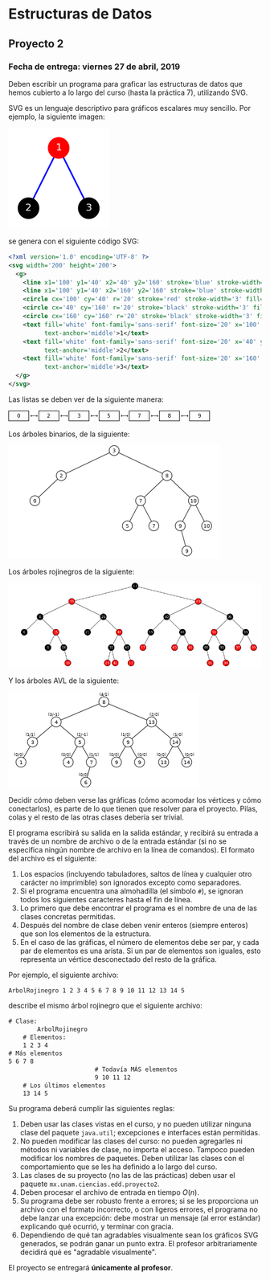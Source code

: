 Estructuras de Datos
====================

Proyecto 2
----------

### Fecha de entrega: viernes 27 de abril, 2019

Deben escribir un programa para graficar las estructuras de datos que hemos
cubierto a lo largo del curso (hasta la práctica 7), utilizando SVG.

SVG es un lenguaje descriptivo para gráficos escalares muy sencillo. Por
ejemplo, la siguiente imagen:

![ejemplo-svg](assets/canek/ejemplo-svg.png)

se genera con el siguiente código SVG:

```xml
<?xml version='1.0' encoding='UTF-8' ?>
<svg width='200' height='200'>
  <g>
    <line x1='100' y1='40' x2='40' y2='160' stroke='blue' stroke-width='3' />
    <line x1='100' y1='40' x2='160' y2='160' stroke='blue' stroke-width='3' />
    <circle cx='100' cy='40' r='20' stroke='red' stroke-width='3' fill='red' />
    <circle cx='40' cy='160' r='20' stroke='black' stroke-width='3' fill='black' />
    <circle cx='160' cy='160' r='20' stroke='black' stroke-width='3' fill='black' />
    <text fill='white' font-family='sans-serif' font-size='20' x='100' y='45'
          text-anchor='middle'>1</text>
    <text fill='white' font-family='sans-serif' font-size='20' x='40' y='165'
          text-anchor='middle'>2</text>
    <text fill='white' font-family='sans-serif' font-size='20' x='160' y='165'
          text-anchor='middle'>3</text>
  </g>
</svg>
```

Las listas se deben ver de la siguiente manera:

![lista-svg](assets/canek/lista-svg.png)

Los árboles binarios, de la siguiente:

![arbol-svg](assets/canek/arbol-svg.png)

Los árboles rojinegros de la siguiente:

![arbol-rn-svg](assets/canek/arbol-rn-svg.png)

Y los árboles AVL de la siguiente:

![arbol-avl-svg](assets/canek/arbol-avl-svg.png)

Decidir cómo deben verse las gráficas (cómo acomodar los vértices y cómo
conectarlos), es parte de lo que tienen que resolver para el proyecto. Pilas,
colas y el resto de las otras clases debería ser trivial.

El programa escribirá su salida en la salida estándar, y recibirá su entrada a
través de un nombre de archivo o de la entrada estándar (si no se especifica
ningún nombre de archivo en la línea de comandos). El formato del archivo es el
siguiente:

1. Los espacios (incluyendo tabuladores, saltos de línea y cualquier otro
   carácter no imprimible) son ignorados excepto como separadores.
2. Si el programa encuentra una almohadilla (el símbolo `#`), se ignoran todos los
   siguientes caracteres hasta el fin de línea.
3. Lo primero que debe encontrar el programa es el nombre de una de las clases
   concretas permitidas.
4. Después del nombre de clase deben venir enteros (siempre enteros) que son los
   elementos de la estructura.
5. En el caso de las gráficas, el número de elementos debe ser par, y cada par
   de elementos es una arista. Si un par de elementos son iguales, esto
   representa un vértice desconectado del resto de la gráfica.

Por ejemplo, el siguiente archivo:

```
ArbolRojinegro 1 2 3 4 5 6 7 8 9 10 11 12 13 14 5
```

describe el mismo árbol rojinegro que el siguiente archivo:

```
# Clase:
        ArbolRojinegro
    # Elementos:
    1 2 3 4
# Más elementos
5 6 7 8
                        # Todavía MÁS elementos
                        9 10 11 12
    # Los últimos elementos
    13 14 5
```

Su programa deberá cumplir las siguientes reglas:

1. Deben usar las clases vistas en el curso, y no pueden utilizar ninguna clase
   del paquete `java.util`; excepciones e interfaces están permitidas.
2. No pueden modificar las clases del curso: no pueden agregarles ni métodos ni
   variables de clase, no importa el acceso. Tampoco pueden modificar los
   nombres de paquetes. Deben utilizar las clases con el comportamiento que se
   les ha definido a lo largo del curso.
3. Las clases de su proyecto (no las de las prácticas) deben usar el paquete
   `mx.unam.ciencias.edd.proyecto2`.
4. Deben procesar el archivo de entrada en tiempo *O*(*n*).
5. Su programa debe ser robusto frente a errores; si se les proporciona un
   archivo con el formato incorrecto, o con ligeros errores, el programa no debe
   lanzar una excepción: debe mostrar un mensaje (al error estándar) explicando
   qué ocurrió, y terminar con gracia.
6. Dependiendo de qué tan agradables visualmente sean los gráficos SVG
   generados, se podrán ganar un punto extra. El profesor arbitrariamente
   decidirá qué es "agradable visualmente".

El proyecto se entregará **únicamente al profesor**.